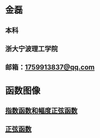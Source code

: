 # 金磊
## 本科
## 浙大宁波理工学院
## 邮箱：1759913837@qq.com
# 函数图像
## [指数函数和幅度正弦函数](https://github.com/3190432104/3190432104.github.io/blob/main/hs.py)
## [正弦函数](https://github.com/3190432104/3190432104.github.io/blob/master/%E6%AD%A3%E5%BC%A6%E5%87%BD%E6%95%B0.py)

